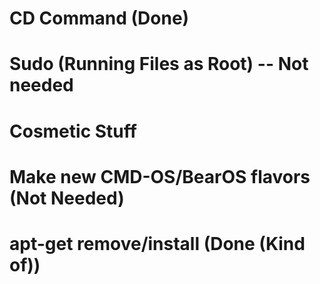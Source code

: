 # CD Command (Done)
# Sudo (Running Files as Root) -- Not needed
# Cosmetic Stuff
# Make new CMD-OS/BearOS flavors (Not Needed)
# apt-get remove/install (Done (Kind of))